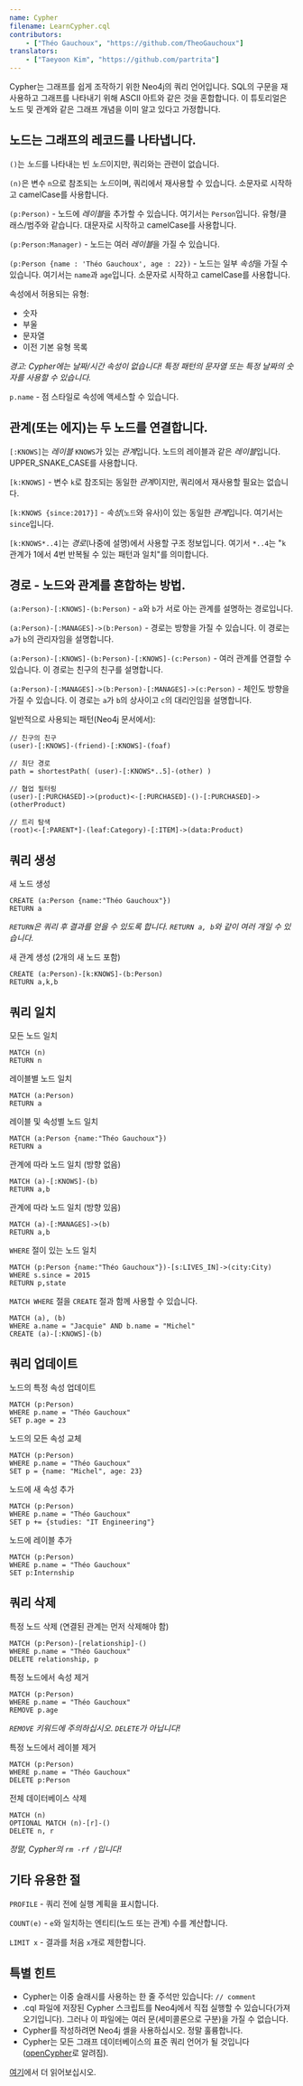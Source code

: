 ```yaml
---
name: Cypher
filename: LearnCypher.cql
contributors:
    - ["Théo Gauchoux", "https://github.com/TheoGauchoux"]
translators:
    - ["Taeyoon Kim", "https://github.com/partrita"]
---
```


Cypher는 그래프를 쉽게 조작하기 위한 Neo4j의 쿼리 언어입니다.
SQL의 구문을 재사용하고 그래프를 나타내기 위해 ASCII 아트와 같은 것을 혼합합니다.
이 튜토리얼은 노드 및 관계와 같은 그래프 개념을 이미 알고 있다고 가정합니다.

## 노드는 그래프의 레코드를 나타냅니다.

`()`는 *노드*를 나타내는 빈 *노드*이지만, 쿼리와는 관련이 없습니다.

`(n)`은 변수 `n`으로 참조되는 *노드*이며, 쿼리에서 재사용할 수 있습니다. 소문자로 시작하고 camelCase를 사용합니다.

`(p:Person)` - 노드에 *레이블*을 추가할 수 있습니다. 여기서는 `Person`입니다. 유형/클래스/범주와 같습니다. 대문자로 시작하고 camelCase를 사용합니다.

`(p:Person:Manager)` - 노드는 여러 *레이블*을 가질 수 있습니다.

`(p:Person {name : 'Théo Gauchoux', age : 22})` - 노드는 일부 *속성*을 가질 수 있습니다. 여기서는 `name`과 `age`입니다. 소문자로 시작하고 camelCase를 사용합니다.

속성에서 허용되는 유형:

- 숫자
- 부울
- 문자열
- 이전 기본 유형 목록

*경고: Cypher에는 날짜/시간 속성이 없습니다! 특정 패턴의 문자열 또는 특정 날짜의 숫자를 사용할 수 있습니다.*

`p.name` - 점 스타일로 속성에 액세스할 수 있습니다.

## 관계(또는 에지)는 두 노드를 연결합니다.

`[:KNOWS]`는 *레이블* `KNOWS`가 있는 *관계*입니다. 노드의 레이블과 같은 *레이블*입니다. UPPER_SNAKE_CASE를 사용합니다.

`[k:KNOWS]` - 변수 `k`로 참조되는 동일한 *관계*이지만, 쿼리에서 재사용할 필요는 없습니다.

`[k:KNOWS {since:2017}]` - *속성*(`노드`와 유사)이 있는 동일한 *관계*입니다. 여기서는 `since`입니다.

`[k:KNOWS*..4]`는 *경로*(나중에 설명)에서 사용할 구조 정보입니다. 여기서 `*..4`는 "`k` 관계가 1에서 4번 반복될 수 있는 패턴과 일치"를 의미합니다.

## 경로 - 노드와 관계를 혼합하는 방법.

`(a:Person)-[:KNOWS]-(b:Person)` - `a`와 `b`가 서로 아는 관계를 설명하는 경로입니다.

`(a:Person)-[:MANAGES]->(b:Person)` - 경로는 방향을 가질 수 있습니다. 이 경로는 `a`가 `b`의 관리자임을 설명합니다.

`(a:Person)-[:KNOWS]-(b:Person)-[:KNOWS]-(c:Person)` - 여러 관계를 연결할 수 있습니다. 이 경로는 친구의 친구를 설명합니다.

`(a:Person)-[:MANAGES]->(b:Person)-[:MANAGES]->(c:Person)` - 체인도 방향을 가질 수 있습니다. 이 경로는 `a`가 `b`의 상사이고 `c`의 대리인임을 설명합니다.

일반적으로 사용되는 패턴(Neo4j 문서에서):

```cypher
// 친구의 친구
(user)-[:KNOWS]-(friend)-[:KNOWS]-(foaf)

// 최단 경로
path = shortestPath( (user)-[:KNOWS*..5]-(other) )

// 협업 필터링
(user)-[:PURCHASED]->(product)<-[:PURCHASED]-()-[:PURCHASED]->(otherProduct)

// 트리 탐색
(root)<-[:PARENT*]-(leaf:Category)-[:ITEM]->(data:Product)
```

## 쿼리 생성

새 노드 생성

```cypher
CREATE (a:Person {name:"Théo Gauchoux"})
RETURN a
```

*`RETURN`은 쿼리 후 결과를 얻을 수 있도록 합니다. `RETURN a, b`와 같이 여러 개일 수 있습니다.*

새 관계 생성 (2개의 새 노드 포함)

```cypher
CREATE (a:Person)-[k:KNOWS]-(b:Person)
RETURN a,k,b
```

## 쿼리 일치

모든 노드 일치

```cypher
MATCH (n)
RETURN n
```

레이블별 노드 일치

```cypher
MATCH (a:Person)
RETURN a
```

레이블 및 속성별 노드 일치

```cypher
MATCH (a:Person {name:"Théo Gauchoux"})
RETURN a
```

관계에 따라 노드 일치 (방향 없음)

```cypher
MATCH (a)-[:KNOWS]-(b)
RETURN a,b
```

관계에 따라 노드 일치 (방향 있음)

```cypher
MATCH (a)-[:MANAGES]->(b)
RETURN a,b
```

`WHERE` 절이 있는 노드 일치

```cypher
MATCH (p:Person {name:"Théo Gauchoux"})-[s:LIVES_IN]->(city:City)
WHERE s.since = 2015
RETURN p,state
```

`MATCH WHERE` 절을 `CREATE` 절과 함께 사용할 수 있습니다.

```cypher
MATCH (a), (b)
WHERE a.name = "Jacquie" AND b.name = "Michel"
CREATE (a)-[:KNOWS]-(b)
```

## 쿼리 업데이트

노드의 특정 속성 업데이트

```cypher
MATCH (p:Person)
WHERE p.name = "Théo Gauchoux"
SET p.age = 23
```

노드의 모든 속성 교체

```cypher
MATCH (p:Person)
WHERE p.name = "Théo Gauchoux"
SET p = {name: "Michel", age: 23}
```

노드에 새 속성 추가

```cypher
MATCH (p:Person)
WHERE p.name = "Théo Gauchoux"
SET p += {studies: "IT Engineering"}
```

노드에 레이블 추가

```cypher
MATCH (p:Person)
WHERE p.name = "Théo Gauchoux"
SET p:Internship
```

## 쿼리 삭제

특정 노드 삭제 (연결된 관계는 먼저 삭제해야 함)

```cypher
MATCH (p:Person)-[relationship]-()
WHERE p.name = "Théo Gauchoux"
DELETE relationship, p
```

특정 노드에서 속성 제거

```cypher
MATCH (p:Person)
WHERE p.name = "Théo Gauchoux"
REMOVE p.age
```

*`REMOVE` 키워드에 주의하십시오. `DELETE`가 아닙니다!*

특정 노드에서 레이블 제거

```cypher
MATCH (p:Person)
WHERE p.name = "Théo Gauchoux"
DELETE p:Person
```

전체 데이터베이스 삭제

```cypher
MATCH (n)
OPTIONAL MATCH (n)-[r]-()
DELETE n, r
```

*정말, Cypher의 `rm -rf /`입니다!*

## 기타 유용한 절

`PROFILE` - 쿼리 전에 실행 계획을 표시합니다.

`COUNT(e)` - `e`와 일치하는 엔티티(노드 또는 관계) 수를 계산합니다.

`LIMIT x` - 결과를 처음 `x`개로 제한합니다.

## 특별 힌트

- Cypher는 이중 슬래시를 사용하는 한 줄 주석만 있습니다: `// comment`
- .cql 파일에 저장된 Cypher 스크립트를 Neo4j에서 직접 실행할 수 있습니다(가져오기입니다). 그러나 이 파일에는 여러 문(세미콜론으로 구분)을 가질 수 없습니다.
- Cypher를 작성하려면 Neo4j 셸을 사용하십시오. 정말 훌륭합니다.
- Cypher는 모든 그래프 데이터베이스의 표준 쿼리 언어가 될 것입니다([openCypher](https://opencypher.org/)로 알려짐).

[여기](https://neo4j.com/developer/cypher-query-language/)에서 더 읽어보십시오.